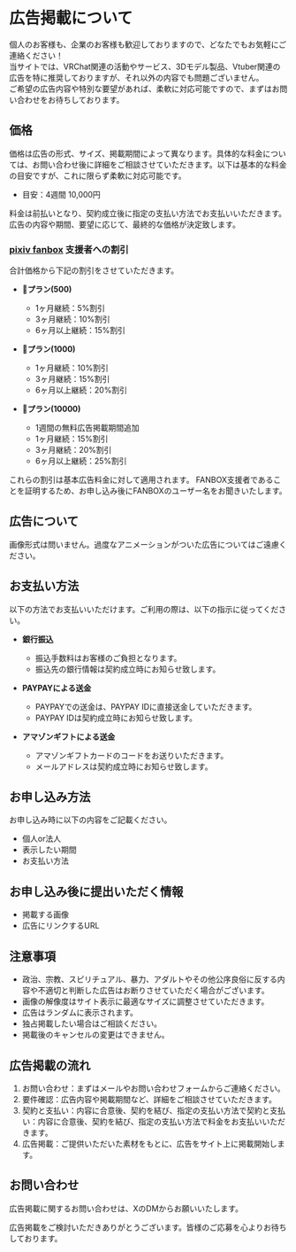 # 広告掲載について

個人のお客様も、企業のお客様も歓迎しておりますので、どなたでもお気軽にご連絡ください！  
当サイトでは、VRChat関連の活動やサービス、3Dモデル製品、Vtuber関連の広告を特に推奨しておりますが、それ以外の内容でも問題ございません。  
ご希望の広告内容や特別な要望があれば、柔軟に対応可能ですので、まずはお問い合わせをお待ちしております。

## 価格

価格は広告の形式、サイズ、掲載期間によって異なります。具体的な料金については、お問い合わせ後に詳細をご相談させていただきます。以下は基本的な料金の目安ですが、これに限らず柔軟に対応可能です。

- 目安：4週間 10,000円

料金は前払いとなり、契約成立後に指定の支払い方法でお支払いいただきます。
広告の内容や期間、要望に応じて、最終的な価格が決定致します。

### [pixiv fanbox](https://spherestacking.fanbox.cc/) 支援者への割引

合計価格から下記の割引をさせていただきます。

- **🦐プラン(500)**
  - 1ヶ月継続：5%割引
  - 3ヶ月継続：10%割引
  - 6ヶ月以上継続：15%割引

- **🦀プラン(1000)**
  - 1ヶ月継続：10%割引
  - 3ヶ月継続：15%割引
  - 6ヶ月以上継続：20%割引

- **🐙プラン(10000)**
  - 1週間の無料広告掲載期間追加
  - 1ヶ月継続：15%割引
  - 3ヶ月継続：20%割引
  - 6ヶ月以上継続：25%割引

これらの割引は基本広告料金に対して適用されます。
FANBOX支援者であることを証明するため、お申し込み後にFANBOXのユーザー名をお聞きいたします。

## 広告について

画像形式は問いません。過度なアニメーションがついた広告についてはご遠慮ください。

## お支払い方法

以下の方法でお支払いいただけます。ご利用の際は、以下の指示に従ってください。

- **銀行振込**
  - 振込手数料はお客様のご負担となります。
  - 振込先の銀行情報は契約成立時にお知らせ致します。

- **PAYPAYによる送金**
  - PAYPAYでの送金は、PAYPAY IDに直接送金していただきます。
  - PAYPAY IDは契約成立時にお知らせ致します。

- **アマゾンギフトによる送金**
  - アマゾンギフトカードのコードをお送りいただきます。
  - メールアドレスは契約成立時にお知らせ致します。

## お申し込み方法

お申し込み時に以下の内容をご記載ください。

- 個人or法人
- 表示したい期間
- お支払い方法

## お申し込み後に提出いただく情報

- 掲載する画像
- 広告にリンクするURL

## 注意事項

- 政治、宗教、スピリチュアル、暴力、アダルトやその他公序良俗に反する内容や不適切と判断した広告はお断りさせていただく場合がございます。
- 画像の解像度はサイト表示に最適なサイズに調整させていただきます。
- 広告はランダムに表示されます。
- 独占掲載したい場合はご相談ください。
- 掲載後のキャンセルの変更はできません。

## 広告掲載の流れ

1. お問い合わせ：まずはメールやお問い合わせフォームからご連絡ください。
2. 要件確認：広告内容や掲載期間など、詳細をご相談させていただきます。
3. 契約と支払い：内容に合意後、契約を結び、指定の支払い方法で契約と支払い：内容に合意後、契約を結び、指定の支払い方法で料金をお支払いいただきます。
4. 広告掲載：ご提供いただいた素材をもとに、広告をサイト上に掲載開始します。

## お問い合わせ

広告掲載に関するお問い合わせは、XのDMからお願いいたします。

広告掲載をご検討いただきありがとうございます。皆様のご応募を心よりお待ちしております。
